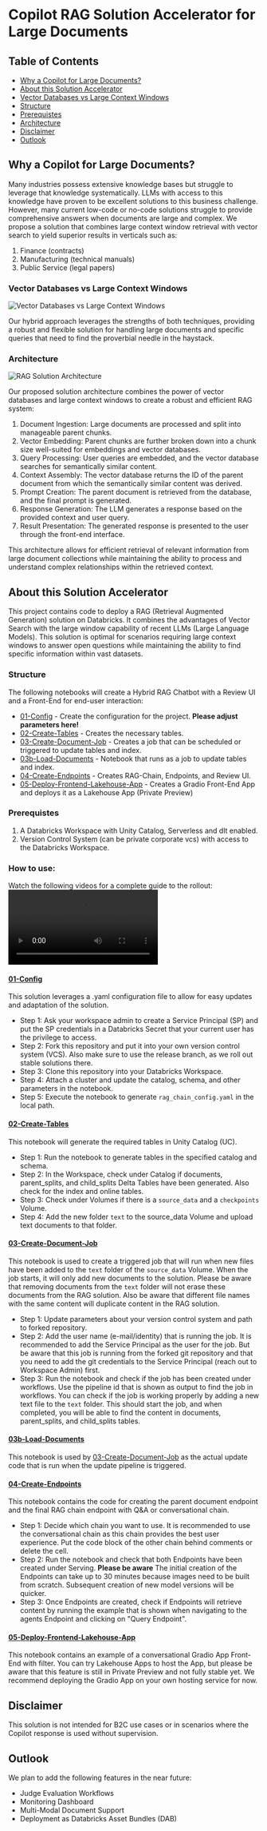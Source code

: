 # Copilot RAG Solution Accelerator for Large Documents

## Table of Contents
* [Why a Copilot for Large Documents?](#why-a-copilot-for-large-documents)
* [About this Solution Accelerator](#about-this-solution-accelerator)
* [Vector Databases vs Large Context Windows](#vector-databases-vs-large-context-windows)
* [Structure](#structure)
* [Prerequistes](#prerequistes)
* [Architecture](#architecture)
* [Disclaimer](#disclaimer)
* [Outlook](#outlook)

## Why a Copilot for Large Documents?
Many industries possess extensive knowledge bases but struggle to leverage that knowledge systematically. LLMs with access to this knowledge have proven to be excellent solutions to this business challenge. However, many current low-code or no-code solutions struggle to provide comprehensive answers when documents are large and complex. We propose a solution that combines large context window retrieval with vector search to yield superior results in verticals such as:

1. Finance (contracts)
2. Manufacturing (technical manuals)
3. Public Service (legal papers)

### Vector Databases vs Large Context Windows

![Vector Databases vs Large Context Windows](img/vector-db-vs-large-context.webp)

Our hybrid approach leverages the strengths of both techniques, providing a robust and flexible solution for handling large documents and specific queries that need to find the proverbial needle in the haystack.

### Architecture

![RAG Solution Architecture](img/hybrid-rag.webp)

Our proposed solution architecture combines the power of vector databases and large context windows to create a robust and efficient RAG system:

1. Document Ingestion: Large documents are processed and split into manageable parent chunks.
2. Vector Embedding: Parent chunks are further broken down into a chunk size well-suited for embeddings and vector databases.
3. Query Processing: User queries are embedded, and the vector database searches for semantically similar content.
4. Context Assembly: The vector database returns the ID of the parent document from which the semantically similar content was derived.
5. Prompt Creation: The parent document is retrieved from the database, and the final prompt is generated.
6. Response Generation: The LLM generates a response based on the provided context and user query.
7. Result Presentation: The generated response is presented to the user through the front-end interface.

This architecture allows for efficient retrieval of relevant information from large document collections while maintaining the ability to process and understand complex relationships within the retrieved context.

## About this Solution Accelerator
This project contains code to deploy a RAG (Retrieval Augmented Generation) solution on Databricks. It combines the advantages of Vector Search with the large window capability of recent LLMs (Large Language Models). This solution is optimal for scenarios requiring large context windows to answer open questions while maintaining the ability to find specific information within vast datasets.

### Structure
The following notebooks will create a Hybrid RAG Chatbot with a Review UI and a Front-End for end-user interaction:

* [01-Config](./01-Config.py) - Create the configuration for the project. **Please adjust parameters here!**
* [02-Create-Tables](./02-Create-Tables.py) - Creates the necessary tables.
* [03-Create-Document-Job](./03-Create-Document-Job.py) - Creates a job that can be scheduled or triggered to update tables and index.
* [03b-Load-Documents](./03b-Load-Documents.py) - Notebook that runs as a job to update tables and index.
* [04-Create-Endpoints](./04-Create-Endpoints.py) - Creates RAG-Chain, Endpoints, and Review UI.
* [05-Deploy-Frontend-Lakehouse-App](./05-Deploy-Frontend-Lakehouse-App.py) - Creates a Gradio Front-End App and deploys it as a Lakehouse App (Private Preview)

### Prerequistes
1. A Databricks Workspace with Unity Catalog, Serverless and dlt enabled.
2. Version Control System (can be private corporate vcs) with access to the Databricks Workspace.
   

### How to use:
Watch the following videos for a complete guide to the rollout:
![03-Create-Document-Job](img/03-Create-Document-Job-recording-video.mp4)

#### [01-Config](./01-Config.py)
This solution leverages a .yaml configuration file to allow for easy updates and adaptation of the solution. 
* Step 1: Ask your workspace admin to create a Service Principal (SP) and put the SP credentials in a Databricks Secret that your current user has the privilege to access.
* Step 2: Fork this repository and put it into your own version control system (VCS). Also make sure to use the release branch, as we roll out stable solutions there.
* Step 3: Clone this repository into your Databricks Workspace. 
* Step 4: Attach a cluster and update the catalog, schema, and other parameters in the notebook.
* Step 5: Execute the notebook to generate `rag_chain_config.yaml` in the local path. 

#### [02-Create-Tables](./02-Create-Tables.py)
This notebook will generate the required tables in Unity Catalog (UC). 
* Step 1: Run the notebook to generate tables in the specified catalog and schema.
* Step 2: In the Workspace, check under Catalog if documents, parent_splits, and child_splits Delta Tables have been generated. Also check for the index and online tables.
* Step 3: Check under Volumes if there is a `source_data` and a `checkpoints` Volume.
* Step 4: Add the new folder `text` to the source_data Volume and upload text documents to that folder.

#### [03-Create-Document-Job](./03-Create-Document-Job.py) 
This notebook is used to create a triggered job that will run when new files have been added to the `text` folder of the `source_data` Volume. When the job starts, it will only add new documents to the solution. Please be aware that removing documents from the `text` folder will not erase these documents from the RAG solution. Also be aware that different file names with the same content will duplicate content in the RAG solution. 
* Step 1: Update parameters about your version control system and path to forked repository.
* Step 2: Add the user name (e-mail/identity) that is running the job. It is recommended to add the Service Principal as the user for the job. But be aware that this job is running from the forked git repository and that you need to add the git credentials to the Service Principal (reach out to Workspace Admin) first.
* Step 3: Run the notebook and check if the job has been created under workflows. Use the pipeline id that is shown as output to find the job in workflows. You can check if the job is working properly by adding a new text file to the `text` folder. This should start the job, and when completed, you will be able to find the content in documents, parent_splits, and child_splits tables.  

#### [03b-Load-Documents](./03b-Load-Documents.py)
This notebook is used by [03-Create-Document-Job](./03-Create-Document-Job.py) as the actual update code that is run when the update pipeline is triggered. 

#### [04-Create-Endpoints](./04-Create-Endpoints.py)
This notebook contains the code for creating the parent document endpoint and the final RAG chain endpoint with Q&A or conversational chain. 

* Step 1: Decide which chain you want to use. It is recommended to use the conversational chain as this chain provides the best user experience. Put the code block of the other chain behind comments or delete the cell.
* Step 2: Run the notebook and check that both Endpoints have been created under Serving. **Please be aware** The initial creation of the Endpoints can take up to 30 minutes because images need to be built from scratch. Subsequent creation of new model versions will be quicker.
* Step 3: Once Endpoints are created, check if Endpoints will retrieve content by running the example that is shown when navigating to the agents Endpoint and clicking on "Query Endpoint".

#### [05-Deploy-Frontend-Lakehouse-App](./05-Deploy-Frontend-Lakehouse-App.py)
This notebook contains an example of a conversational Gradio App Front-End with filter. You can try Lakehouse Apps to host the App, but please be aware that this feature is still in Private Preview and not fully stable yet. We recommend deploying the Gradio App on your own hosting service for now.

## Disclaimer 
This solution is not intended for B2C use cases or in scenarios where the Copilot response is used without supervision.

## Outlook
We plan to add the following features in the near future:

* Judge Evaluation Workflows
* Monitoring Dashboard
* Multi-Modal Document Support
* Deployment as Databricks Asset Bundles (DAB)
